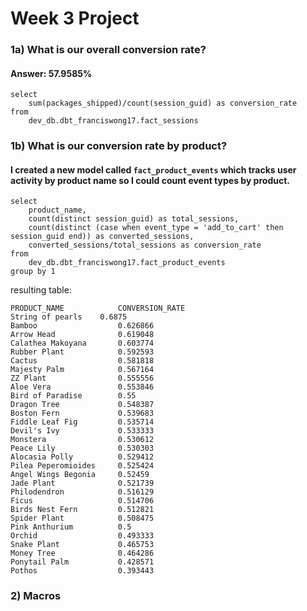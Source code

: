 # Week 3 Project

### 1a) What is our overall conversion rate?

#### Answer: **57.9585%**

```
select 
    sum(packages_shipped)/count(session_guid) as conversion_rate
from
    dev_db.dbt_franciswong17.fact_sessions
```

### 1b) What is our conversion rate by product?

#### I created a new model called `fact_product_events` which tracks user activity by product name so I could count event types by product.

```
select 
    product_name,
    count(distinct session_guid) as total_sessions,
    count(distinct (case when event_type = 'add_to_cart' then session_guid end)) as converted_sessions,
    converted_sessions/total_sessions as conversion_rate
from 
    dev_db.dbt_franciswong17.fact_product_events
group by 1
```

resulting table:

```
PRODUCT_NAME	        CONVERSION_RATE
String of pearls	0.6875
Bamboo	                0.626866
Arrow Head	            0.619048
Calathea Makoyana	    0.603774
Rubber Plant	        0.592593
Cactus	                0.581818
Majesty Palm	        0.567164
ZZ Plant	            0.555556
Aloe Vera	            0.553846
Bird of Paradise	    0.55
Dragon Tree	            0.548387
Boston Fern	            0.539683
Fiddle Leaf Fig	        0.535714
Devil's Ivy	            0.533333
Monstera	            0.530612
Peace Lily	            0.530303
Alocasia Polly	        0.529412
Pilea Peperomioides	    0.525424
Angel Wings Begonia	    0.52459
Jade Plant	            0.521739
Philodendron	        0.516129
Ficus	                0.514706
Birds Nest Fern	        0.512821
Spider Plant	        0.508475
Pink Anthurium	        0.5
Orchid	                0.493333
Snake Plant	            0.465753
Money Tree	            0.464286
Ponytail Palm	        0.428571
Pothos	                0.393443
```

### 2) Macros


